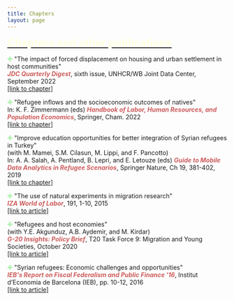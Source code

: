 ```yaml
---
title: Chapters
layout: page
---
```


<p><font size="+2"><b><u><font color="LightYellow">Chapters and other publications</font></u></b></font></p>

<p><b><font color="LightGreen">&#10018;</font></b> "The impact of forced displacement on housing and urban settlement in host communities"
<br><i><b><font color="IndianRed">JDC Quarterly Digest</font></b></i>, sixth issue, UNHCR/WB Joint Data Center, September 2022
<br><a href="https://doi.org/10.47053/jdc.300922">[link to chapter]</a>

<p><b><font color="LightGreen">&#10018;</font></b> "Refugee inflows and the socioeconomic outcomes of natives"
<br>In: K. F. Zimmermann (eds) <i><b><font color="IndianRed">Handbook of Labor, Human Resources, and Population Economics</font></b></i>, Springer, Cham. 2022
<br><a href="https://doi.org/10.1007/978-3-319-57365-6_87-1">[link to chapter]</a>

<p><b><font color="LightGreen">&#10018;</font></b> "Improve education opportunities for better integration of Syrian refugees in Turkey"
<br>(with M. Mamei, S.M. Cilasun, M. Lippi, and F. Pancotto)
<br>In: A. A. Salah, A. Pentland, B. Lepri, and E. Letouze (eds) <i><b><font color="IndianRed">Guide to Mobile Data Analytics in Refugee Scenarios</font></b></i>, Springer Nature, Ch 19, 381-402, 2019
<br><a href="https://doi.org/10.1007/978-3-030-12554-7_19">[link to chapter]</a>

<p><b><font color="LightGreen">&#10018;</font></b> "The use of natural experiments in migration research"
<br><i><b><font color="IndianRed">IZA World of Labor</font></b></i>, 191, 1-10, 2015
<br><a href="https://wol.iza.org/articles/use-of-natural-experiments-in-migration-research/long">[link to article]</a>

<p><b><font color="LightGreen">&#10018;</font></b> "Refugees and host economies"
<br>(with Y.E. Akgunduz, A.B. Aydemir, and M. Kirdar)
<br><i><b><font color="IndianRed">G-20 Insights: Policy Brief</font></b></i>, T20 Task Force 9: Migration and Young Societies, October 2020
<br><a href="https://www.g20-insights.org/wp-content/uploads/2020/11/T20_TF9_PB7.pdf">[link to article]</a>

<p><b><font color="LightGreen">&#10018;</font></b> "Syrian refugees: Economic challenges and opportunities"
<br><i><b><font color="IndianRed">IEB's Report on Fiscal Federalism and Public Finance '16</font></b></i>, Institut d’Economia de Barcelona (IEB), pp. 10-12, 2016
<br><a href="https://ieb.ub.edu/wp-content/uploads/2018/04/2016-IEB-Annual-Report-ES-EN-CAT.pdf">[link to article]</a>
    

